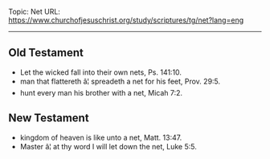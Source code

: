 Topic: Net
URL: https://www.churchofjesuschrist.org/study/scriptures/tg/net?lang=eng

---

## Old Testament

- Let the wicked fall into their own nets, Ps. 141:10.
- man that flattereth â¦ spreadeth a net for his feet, Prov. 29:5.
- hunt every man his brother with a net, Micah 7:2.

## New Testament

- kingdom of heaven is like unto a net, Matt. 13:47.
- Master â¦ at thy word I will let down the net, Luke 5:5.

